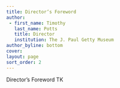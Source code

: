 ```yaml
---
title: Director‘s Foreword
author:
 - first_name: Timothy
   last_name: Potts
   title: Director
   institution: The J. Paul Getty Museum
author_byline: bottom
cover:
layout: page
sort_order: 2
---
```


Director’s Foreword TK

